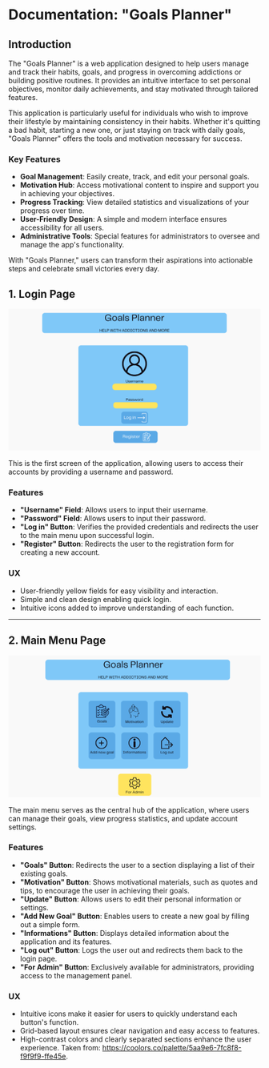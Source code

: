 # Documentation: "Goals Planner"

## **Introduction**

The "Goals Planner" is a web application designed to help users manage and track their habits, goals, and progress in overcoming addictions or building positive routines. It provides an intuitive interface to set personal objectives, monitor daily achievements, and stay motivated through tailored features.

This application is particularly useful for individuals who wish to improve their lifestyle by maintaining consistency in their habits. Whether it's quitting a bad habit, starting a new one, or just staying on track with daily goals, "Goals Planner" offers the tools and motivation necessary for success.

### **Key Features**
- **Goal Management**: Easily create, track, and edit your personal goals.
- **Motivation Hub**: Access motivational content to inspire and support you in achieving your objectives.
- **Progress Tracking**: View detailed statistics and visualizations of your progress over time.
- **User-Friendly Design**: A simple and modern interface ensures accessibility for all users.
- **Administrative Tools**: Special features for administrators to oversee and manage the app's functionality.

With "Goals Planner," users can transform their aspirations into actionable steps and celebrate small victories every day.

## **1. Login Page**

![image info](./pictures/login_page.png)

This is the first screen of the application, allowing users to access their accounts by providing a username and password.

### Features
- **"Username" Field**: Allows users to input their username.
- **"Password" Field**: Allows users to input their password.
- **"Log in" Button**: Verifies the provided credentials and redirects the user to the main menu upon successful login.
- **"Register" Button**: Redirects the user to the registration form for creating a new account.

### UX
- User-friendly yellow fields for easy visibility and interaction.
- Simple and clean design enabling quick login.
- Intuitive icons added to improve understanding of each function.

---

## **2. Main Menu Page**

![image info](./pictures/main_menu_page.png)

The main menu serves as the central hub of the application, where users can manage their goals, view progress statistics, and update account settings.

### Features
- **"Goals" Button**: Redirects the user to a section displaying a list of their existing goals.
- **"Motivation" Button**: Shows motivational materials, such as quotes and tips, to encourage the user in achieving their goals.
- **"Update" Button**: Allows users to edit their personal information or settings.
- **"Add New Goal" Button**: Enables users to create a new goal by filling out a simple form.
- **"Informations" Button**: Displays detailed information about the application and its features.
- **"Log out" Button**: Logs the user out and redirects them back to the login page.
- **"For Admin" Button**: Exclusively available for administrators, providing access to the management panel.

### UX
- Intuitive icons make it easier for users to quickly understand each button's function.
- Grid-based layout ensures clear navigation and easy access to features.
- High-contrast colors and clearly separated sections enhance the user experience. Taken from: https://coolors.co/palette/5aa9e6-7fc8f8-f9f9f9-ffe45e.
